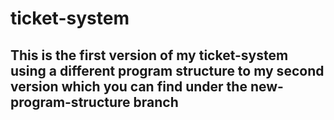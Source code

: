 # ticket-system

## This is the first version of my ticket-system using a different program structure to my second version which you can find under the new-program-structure branch
